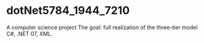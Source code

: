 # dotNet5784_1944_7210
A computer science project
The goal: full realization of the three-tier model
  C#, .NET 07, XML.
